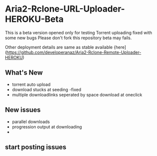 # Aria2-Rclone-URL-Uploader-HEROKU-Beta
This is a beta version opened only for testing
Torrent uploading fixed with some new bugs
Please don't fork this repository beta may fails.

Other deployment details are same as stable available {here](https://github.com/developeranaz/Aria2-Rclone-Remote-Uploader-HEROKU)

## What's New
* torrent auto upload
* download stucks at seeding -fixed
* multiple downloadlinks seperated by space download at oneclick

## New issues
* parallel downloads 
* progression output at downloading
* 
## start posting issues
